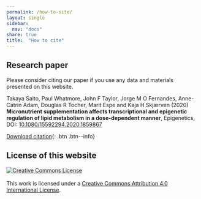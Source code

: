 ```yaml
---
permalink: /how-to-site/
layout: single
sidebar:
  nav: "docs"
share: true
title:  "How to cite"
---
```


## Research paper

Please consider citing our paper if you use any data and materials presented on this website.

<p class="notice--info">
Takaya Saito, Paul Whatmore, John F Taylor, Jorge M O Fernandes, Anne-Catrin Adam,
Douglas R Tocher, Marit Espe and Kaja H Skjærven (2020)
<br />
<strong>Micronutrient supplementation affects transcriptional and epigenetic regulation of lipid metabolism in a dose-dependent manner</strong>, Epigenetics,
<br />
DOI: <a href="https://doi.org/10.1080/15592294.2020.1859867">10.1080/15592294.2020.1859867</a>
</p>


[Download citation](#https://www.tandfonline.com/action/showCitFormats?doi=10.1080%2F15592294.2020.1859867){: .btn .btn--info}

## License of this website
<p class="notice--info">
<a rel="license" href="http://creativecommons.org/licenses/by/4.0/"><img alt="Creative Commons License" style="border-width:0" src="https://i.creativecommons.org/l/by/4.0/88x31.png" /></a><br /><br />This work is licensed under a <a rel="license" href="http://creativecommons.org/licenses/by/4.0/">Creative Commons Attribution 4.0 International License</a>.
</p>

